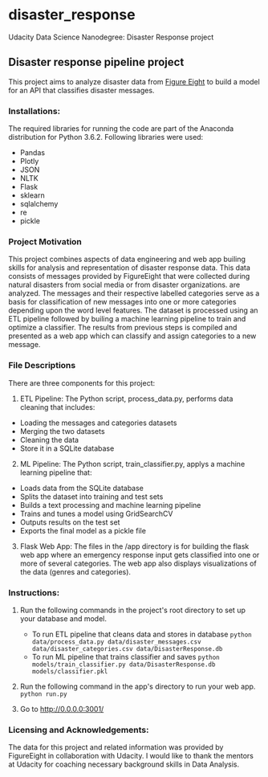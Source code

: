 # disaster_response
Udacity Data Science Nanodegree: Disaster Response project

## Disaster response pipeline project
This project aims to analyze disaster data from [Figure Eight](https://www.figure-eight.com/) to build a model for an API that classifies disaster messages.

### Installations:

The required libraries for running the code are part of the Anaconda distribution for Python 3.6.2. Following libraries were used:

* Pandas
* Plotly
* JSON
* NLTK
* Flask
* sklearn
* sqlalchemy
* re
* pickle

### Project Motivation

This project combines aspects of data engineering and web app builing skills for analysis and representation of disaster response data. This data consists of messages provided by FigureEight that were collected during natural disasters from social media or from disaster organizations. are analyzed. The messages and their respective labelled categories serve as a basis for classification of new messages into one or more categories depending upon the word level features. The dataset is processed using an ETL pipeline followed by builing a machine learning pipeline to train and optimize a classifier. The results from previous steps is compiled and presented as a web app which can classify and assign categories to a new message.

### File Descriptions

There are three components for this project:

1. ETL Pipeline: The Python script, process_data.py, performs data cleaning that includes:
  * Loading the messages and categories datasets
  * Merging the two datasets
  * Cleaning the data
  * Store it in a SQLite database

2. ML Pipeline: The Python script, train_classifier.py, applys a machine learning pipeline that:
  * Loads data from the SQLite database
  * Splits the dataset into training and test sets
  * Builds a text processing and machine learning pipeline
  * Trains and tunes a model using GridSearchCV
  * Outputs results on the test set
  *  Exports the final model as a pickle file

3. Flask Web App: The files in the /app directory is for building the flask web app where an emergency response input gets classified into one or more of several categories. The web app also displays visualizations of the data (genres and categories).


### Instructions:

1. Run the following commands in the project's root directory to set up your database and model.

    - To run ETL pipeline that cleans data and stores in database
        `python data/process_data.py data/disaster_messages.csv data/disaster_categories.csv data/DisasterResponse.db`
    - To run ML pipeline that trains classifier and saves
        `python models/train_classifier.py data/DisasterResponse.db models/classifier.pkl`

2. Run the following command in the app's directory to run your web app.
    `python run.py`

3. Go to http://0.0.0.0:3001/

### Licensing and Acknowledgements:

The data for this project and related information was provided by FigureEight in collaboration with Udacity. I would like to thank the mentors at Udacity for coaching necessary background skills in Data Analysis.
